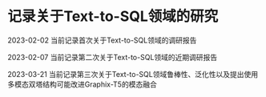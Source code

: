 # 记录关于Text-to-SQL领域的研究
2023-02-02 当前记录首次关于Text-to-SQL领域的调研报告 

2023-02-07 当前记录第二次关于Text-to-SQL领域的近期调研报告

2023-03-21 当前记录第三次关于Text-to-SQL领域鲁棒性、泛化性以及提出使用多模态双塔结构可能改进Graphix-T5的模态融合

